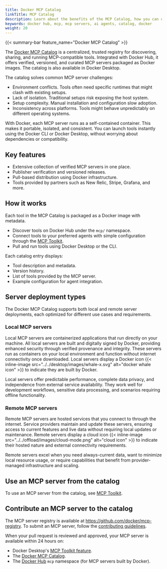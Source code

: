 ```yaml
---
title: Docker MCP Catalog
linkTitle: MCP Catalog
description: Learn about the benefits of the MCP Catalog, how you can use it, and how you can contribute
keywords: docker hub, mcp, mcp servers, ai agents, catalog, docker
weight: 20
---
```


{{< summary-bar feature_name="Docker MCP Catalog" >}}

The [Docker MCP Catalog](https://hub.docker.com/mcp) is a centralized, trusted
registry for discovering, sharing, and running MCP-compatible tools. Integrated
with Docker Hub, it offers verified, versioned, and curated MCP servers
packaged as Docker images. The catalog is also available in Docker Desktop.

The catalog solves common MCP server challenges:

- Environment conflicts. Tools often need specific runtimes that might clash
  with existing setups.
- Lack of isolation. Traditional setups risk exposing the host system.
- Setup complexity. Manual installation and configuration slow adoption.
- Inconsistency across platforms. Tools might behave unpredictably on different
  operating systems.

With Docker, each MCP server runs as a self-contained container. This makes it
portable, isolated, and consistent. You can launch tools instantly using the
Docker CLI or Docker Desktop, without worrying about dependencies or
compatibility.

## Key features

- Extensive collection of verified MCP servers in one place.
- Publisher verification and versioned releases.
- Pull-based distribution using Docker infrastructure.
- Tools provided by partners such as New Relic, Stripe, Grafana, and more.

## How it works

Each tool in the MCP Catalog is packaged as a Docker image with metadata.

- Discover tools on Docker Hub under the `mcp/` namespace.
- Connect tools to your preferred agents with simple configuration through the
  [MCP Toolkit](toolkit.md).
- Pull and run tools using Docker Desktop or the CLI.

Each catalog entry displays:

- Tool description and metadata.
- Version history.
- List of tools provided by the MCP server.
- Example configuration for agent integration.

## Server deployment types

The Docker MCP Catalog supports both local and remote server deployments, each optimized for different use cases and requirements.

### Local MCP servers

Local MCP servers are containerized applications that run directly on your machine. All local servers are built and digitally signed by Docker, providing enhanced security through verified provenance and integrity. These servers run as containers on your local environment and function without internet connectivity once downloaded. Local servers display a Docker icon {{< inline-image src="../../desktop/images/whale-x.svg" alt="docker whale icon" >}} to indicate they are built by Docker.

Local servers offer predictable performance, complete data privacy, and independence from external service availability. They work well for development workflows, sensitive data processing, and scenarios requiring offline functionality.

### Remote MCP servers

Remote MCP servers are hosted services that you connect to through the internet. Service providers maintain and update these servers, ensuring access to current features and live data without requiring local updates or maintenance. Remote servers display a cloud icon {{< inline-image src="../../offload/images/cloud-mode.png" alt="cloud icon" >}} to indicate their hosted nature and external connectivity requirements.

Remote servers excel when you need always-current data, want to minimize local resource usage, or require capabilities that benefit from provider-managed infrastructure and scaling.

## Use an MCP server from the catalog

To use an MCP server from the catalog, see [MCP Toolkit](toolkit.md).

## Contribute an MCP server to the catalog

The MCP server registry is available at
https://github.com/docker/mcp-registry. To submit an MCP server, follow the
[contributing guidelines](https://github.com/docker/mcp-registry/blob/main/CONTRIBUTING.md).

When your pull request is reviewed and approved, your MCP server is available
within 24 hours on:

- Docker Desktop's [MCP Toolkit feature](toolkit.md).
- The [Docker MCP Catalog](https://hub.docker.com/mcp).
- The [Docker Hub](https://hub.docker.com/u/mcp) `mcp` namespace (for MCP
  servers built by Docker).
